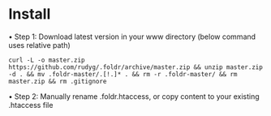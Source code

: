 Install
============
• Step 1: Download latest version in your www directory (below command uses relative path)

`curl -L -o master.zip https://github.com/rudyg/.foldr/archive/master.zip && unzip master.zip -d . && mv .foldr-master/.[!.]* . && rm -r .foldr-master/ && rm master.zip && rm .gitignore`


• Step 2: Manually rename .foldr.htaccess, or copy content to your existing .htaccess file